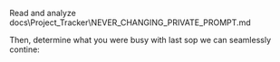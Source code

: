 Read and analyze docs\Project_Tracker\NEVER_CHANGING_PRIVATE_PROMPT.md

Then, determine what you were busy with last sop we can seamlessly contine: